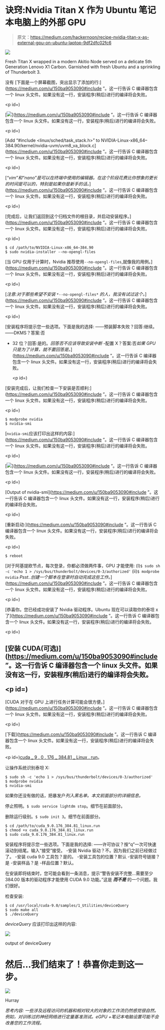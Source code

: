 # 诀窍:Nvidia Titan X 作为 Ubuntu 笔记本电脑上的外部 GPU

> 原文：<https://medium.com/hackernoon/recipe-nvidia-titan-x-as-external-gpu-on-ubuntu-laptop-9df2dfc02fc6>

![](img/8e694650ecb970382dad4c6c960a5a4b.png)

Fresh Titan X wrapped in a modern Akitio Node served on a delicate 5th Generation Lenovo X1 Carbon. Garnished with fresh Ubuntu and a sprinkling of Thunderbolt 3.

没有 [下面是一个屏幕截图，突出显示了添加的行:](https://medium.com/u/150ba9053090#include <linux>”。这一行告诉 C 编译器包含一个 linux 头文件。如果没有这一行，安装程序(稍后)进行的编译将会失败。</linux></p><p id=)

[![](img/460f755054f5188e0b08960fd436a06a.png)](https://medium.com/u/150ba9053090#include <linux>”。这一行告诉 C 编译器包含一个 linux 头文件。如果没有这一行，安装程序(稍后)进行的编译将会失败。</linux></p><p id=)

[Add “#include <linux/sched/task_stack.h>” to NVIDIA-Linux-x86_64–384.90/kernel/nvidia-uvm/uvm8_va_block.c](https://medium.com/u/150ba9053090#include <linux>”。这一行告诉 C 编译器包含一个 linux 头文件。如果没有这一行，安装程序(稍后)进行的编译将会失败。</linux></p><p id=)

[*“vim”和“nano”是可以在终端中使用的编辑器。在这个阶段花费比你想象的更长的时间是可以的，特别是如果你是新手的话。*](https://medium.com/u/150ba9053090#include <linux>”。这一行告诉 C 编译器包含一个 linux 头文件。如果没有这一行，安装程序(稍后)进行的编译将会失败。</linux></p><p id=)

[完成后，让我们返回到这个归档文件的根目录，并启动安装程序。](https://medium.com/u/150ba9053090#include <linux>”。这一行告诉 C 编译器包含一个 linux 头文件。如果没有这一行，安装程序(稍后)进行的编译将会失败。</linux></p><p id=)

```
$ cd /path/to/NVIDIA-Linux-x86_64–384.90
$ sudo nvidia-installer --no-opengl-files
```

[当 GPU 仅用于计算时，Nvidia 推荐使用`--no-opengl-files`,就像我的用例。](https://medium.com/u/150ba9053090#include <linux>”。这一行告诉 C 编译器包含一个 linux 头文件。如果没有这一行，安装程序(稍后)进行的编译将会失败。</linux></p><p id=)

[*注意:对于那些希望不安装* `*--no-opengl-files*` *的人，我没有试过这个。*](https://medium.com/u/150ba9053090#include <linux>”。这一行告诉 C 编译器包含一个 linux 头文件。如果没有这一行，安装程序(稍后)进行的编译将会失败。</linux></p><p id=)

[安装程序将提示您一些选项。下面是我的选择:
——预装脚本失败？回答:继续。
——DKMS？答案:否
- 32 位？回答:是的。*回答否不应该导致安装中断*
-配置 X？答案:否*如果 GPU 只是为了计算，就不要回答是。*](https://medium.com/u/150ba9053090#include <linux>”。这一行告诉 C 编译器包含一个 linux 头文件。如果没有这一行，安装程序(稍后)进行的编译将会失败。</linux></p><p id=)

[安装完成后，让我们检查一下安装是否顺利:](https://medium.com/u/150ba9053090#include <linux>”。这一行告诉 C 编译器包含一个 linux 头文件。如果没有这一行，安装程序(稍后)进行的编译将会失败。</linux></p><p id=)

```
$ modprobe nvidia
$ nvidia-smi
```

[`nvidia-smi`应该打印出这样的内容:](https://medium.com/u/150ba9053090#include <linux>”。这一行告诉 C 编译器包含一个 linux 头文件。如果没有这一行，安装程序(稍后)进行的编译将会失败。</linux></p><p id=)

[![](img/77d2813722c32b352f24ee95ab28ee6d.png)](https://medium.com/u/150ba9053090#include <linux>”。这一行告诉 C 编译器包含一个 linux 头文件。如果没有这一行，安装程序(稍后)进行的编译将会失败。</linux></p><p id=)

[Output of nvidia-smi](https://medium.com/u/150ba9053090#include <linux>”。这一行告诉 C 编译器包含一个 linux 头文件。如果没有这一行，安装程序(稍后)进行的编译将会失败。</linux></p><p id=)

[重新启动:](https://medium.com/u/150ba9053090#include <linux>”。这一行告诉 C 编译器包含一个 linux 头文件。如果没有这一行，安装程序(稍后)进行的编译将会失败。</linux></p><p id=)

```
$ reboot
```

[对于阿基提欧节点，每次登录，你都必须做两件事，GPU 才能使用:
(I)`$ sudo sh -c 'echo 1 > /sys/bus/thunderbolt/devices/0-3/authorized'`
(ii)`$ modprobe nvidia` *Psst..创建一个脚本在登录时自动完成这些工作。*](https://medium.com/u/150ba9053090#include <linux>”。这一行告诉 C 编译器包含一个 linux 头文件。如果没有这一行，安装程序(稍后)进行的编译将会失败。</linux></p><p id=)

[恭喜你。您已经成功安装了 Nvidia 驱动程序。Ubuntu 现在可以读取你的泰坦 x 了](https://medium.com/u/150ba9053090#include <linux>”。这一行告诉 C 编译器包含一个 linux 头文件。如果没有这一行，安装程序(稍后)进行的编译将会失败。</linux></p><p id=)

## [安装 CUDA(可选)](https://medium.com/u/150ba9053090#include <linux>”。这一行告诉 C 编译器包含一个 linux 头文件。如果没有这一行，安装程序(稍后)进行的编译将会失败。</linux></p><p id=)

[CUDA 对于在 GPU 上进行任务计算可能会很方便。](https://medium.com/u/150ba9053090#include <linux>”。这一行告诉 C 编译器包含一个 linux 头文件。如果没有这一行，安装程序(稍后)进行的编译将会失败。</linux></p><p id=)

[下载](https://medium.com/u/150ba9053090#include <linux>”。这一行告诉 C 编译器包含一个 linux 头文件。如果没有这一行，安装程序(稍后)进行的编译将会失败。</linux></p><p id=)[cuda _ 9 . 0 . 176 _ 384.81 _ Linux . run](https://developer.nvidia.com/compute/cuda/9.0/Prod/local_installers/cuda_9.0.176_384.81_linux-run)。

让操作系统识别泰坦 X:

```
$ sudo sh -c 'echo 1 > /sys/bus/thunderbolt/devices/0-3/authorized'
$ modprobe nvidia
$ nvidia-smi
```

如果你还没有做的话，把暴发户*列入黑名单。本文前面部分的详细信息。*

停止照明。`$ sudo service lightdm stop`。细节在前面部分。

删除运行级别。`$ sudo init 3`。细节在前面部分。

```
$ cd /path/to/cuda_9.0.176_384.81_linux.run
$ chmod +x cuda_9.0.176_384.81_linux.run
$ sudo cuda_9.0.176_384.81_linux.run
```

安装程序将提示您一些选项。下面是我的选择:
——许可协议？按“q”一次可快速滚动到结尾。输入“接受”接受。
-安装 Nvidia 驱动？不。因为我们之前已经做过了。
-安装 cuda 9.0 工具包？是的。
-安装工具包的位置？默认
-安装符号链接？是
-安装样品？是
-样品位置？默认。

在安装即将结束时，您可能会看到一条消息，提示“警告安装不完整…需要至少 384.00 版本的驱动程序才能使用 CUDA 9.0 功能。”这是 ***而不是*** 的一个问题。我们很好。

检查安装:

```
$ cd /usr/local/cuda-9.0/samples/1_Utilities/deviceQuery
$ sudo make all
$ ./deviceQuery
```

*deviceQuery* 应该打印出这样的内容:

![](img/fe4c9982b74da95770af3004658c3c56.png)

output of deviceQuery

# 然后…我们结束了！恭喜你走到这一步。

![](img/4ea89ca9aaec034944df0e71014e174c.png)

Hurray

*思考内容:
一些涉及远程访问的机器和相对较大的对象的工作流仍然感觉很自然。例如，对训练过的神经网络进行定量基准测试。eGPU +笔记本电脑设置可能不会改善您的工作流程。*